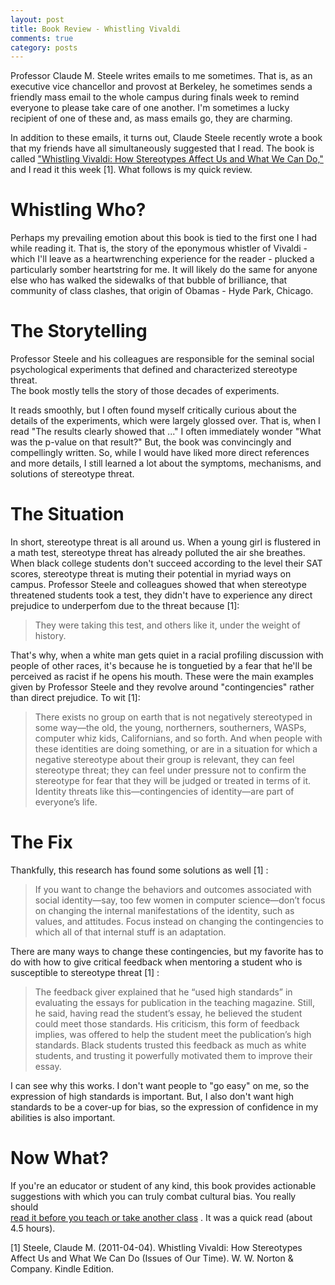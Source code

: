 ```yaml
---
layout: post
title: Book Review - Whistling Vivaldi
comments: true
category: posts
---
```


Professor Claude M. Steele writes emails to me sometimes. That is, as an 
executive vice chancellor and provost at Berkeley, he sometimes sends a 
friendly mass email to the whole campus during finals week to remind everyone 
to please take care of one another.  I'm sometimes a lucky recipient of one of 
these and, as mass emails go, they are charming. 

In addition to these emails, it turns out, Claude Steele recently wrote a book 
that my friends have all simultaneously suggested that I read.  The book is 
called ["Whistling Vivaldi: How Stereotypes Affect Us and What We Can 
Do,"](http://www.amazon.com/Whistling-Vivaldi-Stereotypes-Affect-Issues/dp/0393339726 
"Whistling Vivaldi")  and I read it this week [1]. What follows is my quick 
review.

# Whistling Who?

Perhaps my prevailing emotion about this book is tied to the first one I had 
while reading it. That is, the story of the eponymous whistler of Vivaldi - which I'll leave 
as a heartwrenching experience for the reader - plucked a particularly somber heartstring for 
me. It will likely do the same for anyone else who has walked the sidewalks of that 
bubble of brilliance, that community of class clashes, that origin of Obamas - 
Hyde Park, Chicago.  

# The Storytelling

Professor Steele and his colleagues are responsible for the seminal social 
psychological experiments that defined and characterized stereotype threat.  
The book mostly tells the story of those decades of experiments. 

It reads smoothly, but I often found myself critically curious about the 
details of the experiments, which were largely glossed over. That is, when I 
read "The results clearly showed that ..." I often immediately wonder "What was 
the p-value on that result?" But, the book was convincingly and compellingly 
written. So, while I would have liked more direct references and more details, 
I still learned a lot about the symptoms, mechanisms, and solutions of 
stereotype threat. 

# The Situation

In short, stereotype threat is all around us. When a young girl is flustered in 
a math test, stereotype threat has already polluted the air she breathes. When 
black college students don't succeed according to the level their SAT scores, 
stereotype threat is muting their potential in myriad ways on campus. Professor 
Steele and colleagues showed that when stereotype threatened students took a 
test, they didn't have to experience any direct prejudice to underperfom due to 
the threat because [1]:

> They were taking this test, and others like it, under the weight of history.

That's why, when a white man gets quiet in a racial profiling discussion with people of other 
races, it's because he is tonguetied by a fear that he'll be perceived as racist 
if he opens his mouth.  These were the main examples given by Professor Steele 
and they revolve around "contingencies" rather than direct prejudice. To wit 
[1]:

> There exists no group on earth that is not negatively stereotyped in some 
> way—the old, the young, northerners, southerners, WASPs, computer whiz kids, 
> Californians, and so forth. And when people with these identities are doing 
> something, or are in a situation for which a negative stereotype about their 
> group is relevant, they can feel stereotype threat; they can feel under 
> pressure not to confirm the stereotype for fear that they will be judged or 
> treated in terms of it. Identity threats like this—contingencies of 
> identity—are part of everyone’s life.

# The Fix

Thankfully, this research has found some solutions as well [1] :

> If you want to change the behaviors and outcomes associated with social 
> identity—say, too few women in computer science—don’t focus on changing the 
> internal manifestations of the identity, such as values, and attitudes. Focus 
> instead on changing the contingencies to which all of that internal stuff is an 
> adaptation.

There are many ways to change these contingencies, but my favorite has to do 
with how to give critical feedback when mentoring a student who is susceptible to 
stereotype threat [1] :

> The feedback giver explained that he “used high standards” in evaluating the 
> essays for publication in the teaching magazine. Still, he said, having read 
> the student’s essay, he believed the student could meet those standards. His 
> criticism, this form of feedback implies, was offered to help the student 
> meet the publication’s high standards. Black students trusted this feedback 
> as much as white students, and trusting it powerfully motivated them to 
> improve their essay.

I can see why this works. I don't want people to "go easy" on me, so the 
expression of high standards is important. But, I also don't want high 
standards to be a cover-up for bias, so the expression of confidence in my 
abilities is also important.

# Now What?

If you're an educator or student of any kind, this book provides actionable 
suggestions with which you can truly combat cultural bias. You really should  
[read it before you teach or take another 
class](http://www.amazon.com/Whistling-Vivaldi-Stereotypes-Affect-Issues/dp/0393339726 
"Whistling Vivaldi") . It was a quick read (about 4.5 hours). 


[1] Steele, Claude M. (2011-04-04). Whistling Vivaldi: How Stereotypes Affect Us 
and What We Can Do (Issues of Our Time). W. W.  Norton & Company. Kindle Edition. 

